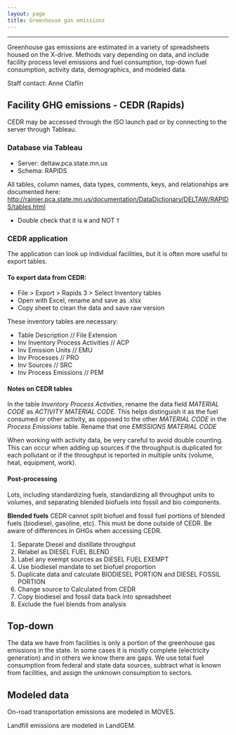 ```yaml
---
layout: page
title: Greenhouse gas emissions
---
```


---


Greenhouse gas emissions are estimated in a variety of spreadsheets housed on the X-drive. Methods vary depending on data, and include facility process level emissions and fuel consumption, top-down fuel consumption, activity data, demographics, and modeled data.

Staff contact: Anne Claflin


## Facility GHG emissions - CEDR (Rapids)
CEDR may be accessed through the ISO launch pad or by connecting to the server through Tableau. 

### Database via Tableau
- Server: deltaw.pca.state.mn.us
- Schema: RAPIDS

All tables, column names, data types, comments, keys, and relationships are documented here:
http://rainier.pca.state.mn.us/documentation/DataDictionary/DELTAW/RAPIDS/tables.html

- Double check that it is `W` and NOT `T`


### CEDR application
The application can look up individual facilities, but it is often more useful to export tables.

#### To export data from CEDR:

- File > Export > Rapids 3 > Select Inventory tables 
- Open with Excel, rename and save as .xlsx
- Copy sheet to clean the data and save raw version

These inventory tables are necessary:

* Table Description // File Extension
* Inv Inventory Process Activities	// ACP
* Inv Emission Units // EMU
* Inv Processes	// PRO
* Inv Sources	// SRC
* Inv Process Emissions	// PEM

#### Notes on CEDR tables
In the table *Inventory Process Activities*, rename the data field *MATERIAL CODE* as *ACTIVITY MATERIAL CODE.* This helps distinguish it as the fuel consumed or other activity, as opposed to the other *MATERIAL CODE* in the *Process Emissions* table. Rename that one *EMISSIONS MATERIAL CODE*

When working with activity data, be very careful to avoid double counting. This can occur when adding up sources if the throughput is duplicated for each pollutant or if the throughput is reported in multiple units (volume, heat, equipment, work). 


#### Post-processing
Lots, including standardizing fuels, standardizing all throughput units to volumes, and separating blended biofuels into fossil and bio components.

**Blended fuels** 
CEDR cannot split biofuel and fossil fuel portions of blended fuels (biodiesel, gasoline, etc). This must be done outside of CEDR. Be aware of differences in GHGs when accessing CEDR.

1.	Separate Diesel and distillate throughput
2.	Relabel as DIESEL FUEL BLEND
3.	Label any exempt sources as DIESEL FUEL EXEMPT
4.	Use biodiesel mandate to set biofuel proportion
5.	Duplicate data and calculate BIODIESEL PORTION and DIESEL FOSSIL PORTION
6.	Change source to Calculated from CEDR
7.	Copy biodiesel and fossil data back into spreadsheet 
8.	Exclude the fuel blends from analysis

## Top-down 
The data we have from facilities is only a portion of the greenhouse gas emissions in the state. In some cases it is mostly complete (electricity generation) and in others we know there are gaps. We use total fuel consumption from federal and state data sources, subtract what is known from facilities, and assign the unknown consumption to sectors.

## Modeled data
On-road transportation emissions are modeled in MOVES.

Landfill emissions are modeled in LandGEM.
